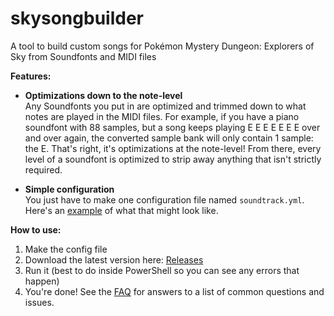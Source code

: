 # skysongbuilder
A tool to build custom songs for Pokémon Mystery Dungeon: Explorers of Sky from Soundfonts and MIDI files

**Features:**
- **Optimizations down to the note-level**<br/>
Any Soundfonts you put in are optimized and trimmed down to what notes are played in the MIDI files. For example, if you have a piano soundfont with 88 samples, but a song keeps playing E E E E E E E over and over again, the converted sample bank will only contain 1 sample: the E. That's right, it's optimizations at the note-level! From there, every level of a soundfont is optimized to strip away anything that isn't strictly required.

- **Simple configuration**<br/>
You just have to make one configuration file named `soundtrack.yml`. Here's an [example](https://github.com/adakite1/skysongbuilder/blob/master/soundtrack.yml) of what that might look like.

**How to use:**
1. Make the config file
2. Download the latest version here: [Releases](https://github.com/adakite1/skysongbuilder/releases)
3. Run it (best to do inside PowerShell so you can see any errors that happen)
4. You're done!
See the [FAQ](https://github.com/adakite1/skysongbuilder/wiki/FAQ) for answers to a list of common questions and issues.
